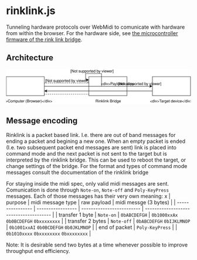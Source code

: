 # rinklink.js

Tunneling hardware protocols over WebMidi to comunicate with hardware from within the browser.
For the hardware side, see [the microcontroller firmware of the rink link bridge](https://github.com/icerink/rinklink-fw).

## Architecture

![architecture diagram of rinklink](doc/rinklink.svg)

## Message encoding

Rinklink is a packet based link. I.e. there are out of band messages for ending a packet and begining a new one.
When an empty packet is ended (I.e. two subsequent packet end messages are sent) link is placed into command mode
and the next packet is not sent to the target but is interpreted by the rinklink bridge. This can be used to reboot
the target, or change settings of the bridge. For the format and types of command mode messages consult the documentation
of the rinklink bridge

For staying inside the midi spec, only valid midi messages are sent.
Comunication is done through `Note-on`, `Note-off` and `Poly-KeyPress` messages.
Each of those messages has their very own meaning: 
x
| purpose          | midi message type | raw payload               | midi messge (3 bytes)                  |
| ---------------- | ----------------- | ------------------------- | -------------------------------------- |
| transfer 1 byte  | `Note-on`         | `0bABCDEFGH`              | `0b1000xxAx` `0b0BCDEFGH` `0bxxxxxxxx` |
| transfer 2 bytes | `Note-off`        | `0bABCDEFGH` `0bIJKLMNOP` | `0b1001xxAI` `0b0BCDEFGH` `0b0JKLMNOP` |
| end of packet    | `Poly-KeyPress`   |                           | `0b1010xxxx` `0bxxxxxxxx` `0bxxxxxxxx` |

Note: It is desirable send two bytes at a time whenever possible to improve throughput end efficiency.
